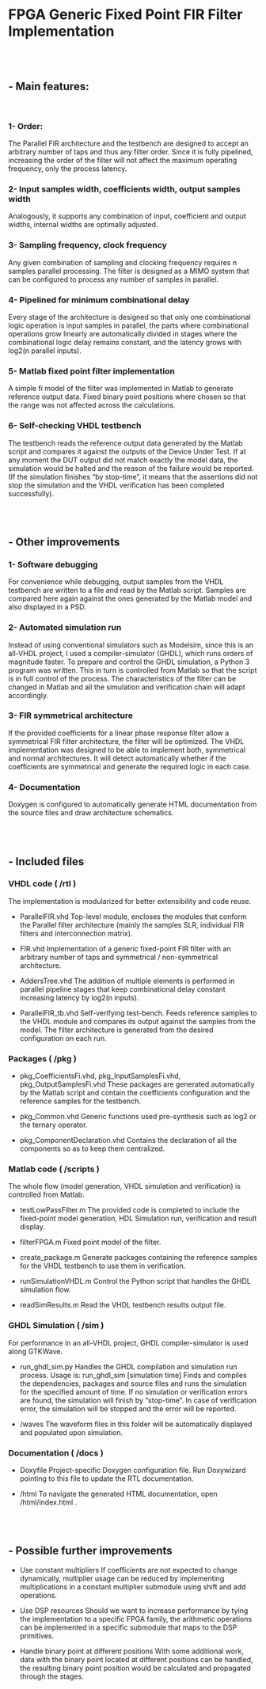 # FPGA Generic Fixed Point FIR Filter Implementation
<br><br>

## - Main features:
<br>

### 1- Order:
The Parallel FIR architecture and the testbench are designed to accept an arbitrary number of taps and thus any filter order. Since it is fully pipelined, increasing the order of the filter will not affect the maximum operating frequency, only the process latency.


### 2- Input samples width, coefficients width, output samples width

Analogously, it supports any combination of input, coefficient and output widths, internal widths are optimally adjusted.


### 3- Sampling frequency, clock frequency

Any given combination of sampling and clocking frequency requires n samples parallel processing. The filter is designed as a MIMO system that can be configured to process any number of samples in parallel.


### 4- Pipelined for minimum combinational delay

Every stage of the architecture is designed so that only one combinational logic operation is input samples in parallel, the parts where combinational operations grow linearly are automatically divided in stages where the combinational logic delay remains constant, and the latency grows with log2(n parallel inputs).


### 5- Matlab fixed point filter implementation

A simple fi model of the filter was implemented in Matlab to generate reference output data. Fixed binary point positions where chosen so that the range was not affected across the calculations.


### 6- Self-checking VHDL testbench

The testbench reads the reference output data generated by the Matlab script and compares it against the outputs of the Device Under Test. If at any moment the DUT output did not match exactly the model data, the simulation would be halted and the reason of the failure would be reported. (If the simulation finishes “by stop-time”, it means that the assertions did not stop the simulation and the VHDL verification has been completed successfully).



<br><br>

## - Other improvements

### 1- Software debugging

For convenience while debugging, output samples from the VHDL testbench are written to a file and read by the Matlab script. Samples are compared here again against the ones generated by the Matlab model and also displayed in a PSD.


### 2- Automated simulation run

Instead of using conventional simulators such as Modelsim, since this is an all-VHDL project, I used a compiler-simulator (GHDL), which runs orders of magnitude faster. To prepare and control the GHDL simulation, a Python 3 program was written. This in turn is controlled from Matlab so that the script is in full control of the process. The characteristics of the filter can be changed in Matlab and all the simulation and verification chain will adapt accordingly.


### 3- FIR symmetrical architecture

If the provided coefficients for a linear phase response filter allow a symmetrical FIR filter architecture, the filter will be optimized. The VHDL implementation was designed to be able to implement both, symmetrical and normal architectures. It will detect automatically whether if the coefficients are symmetrical and generate the required logic in each case.


### 4- Documentation

Doxygen is configured to automatically generate HTML documentation from the source files and draw architecture schematics.



<br><br>

## - Included files

### VHDL code ( /rtl )

The implementation is modularized for better extensibility and code reuse.

- ParallelFIR.vhd
Top-level module, encloses the modules that conform the Parallel filter architecture (mainly the samples SLR, individual FIR filters and interconnection matrix).

- FIR.vhd
Implementation of a generic fixed-point FIR filter with an arbitrary number of taps and symmetrical / non-symmetrical architecture.

- AddersTree.vhd
The addition of multiple elements is performed in parallel pipeline stages that keep combinational delay constant increasing latency by log2(n inputs).

- ParallelFIR_tb.vhd
Self-verifying test-bench. Feeds reference samples to the VHDL module and compares its output against the samples from the model. The filter architecture is generated from the desired configuration on each run.


### Packages ( /pkg )

- pkg_CoefficientsFi.vhd, pkg_InputSamplesFi.vhd, pkg_OutputSamplesFi.vhd
These packages are generated automatically by the Matlab script and contain the coefficients configuration and the reference samples for the testbench.

- pkg_Common.vhd
Generic functions used pre-synthesis such as log2 or the ternary operator.

- pkg_ComponentDeclaration.vhd
Contains the declaration of all the components so as to keep them centralized.



### Matlab code ( /scripts )

The whole flow (model generation, VHDL simulation and verification) is controlled from Matlab.

- testLowPassFilter.m
The provided code is completed to include the fixed-point model generation, HDL Simulation run, verification and result display.

- filterFPGA.m
Fixed point model of the filter.

- create_package.m
Generate packages containing the reference samples for the VHDL testbench to use them in verification.

- runSimulationVHDL.m
Control the Python script that handles the GHDL simulation flow.

- readSimResults.m
Read the VHDL testbench results output file.



### GHDL Simulation ( /sim )

For performance in an all-VHDL project, GHDL compiler-simulator is used along GTKWave.

- run_ghdl_sim.py
Handles the GHDL compilation and simulation run process. Usage is: run_ghdl_sim [simulation time] Finds and compiles the dependencies, packages and source files and runs the simulation for the specified amount of time. If no simulation or verification errors are found, the simulation will finish by “stop-time”. In case of verification error, the simulation will be stopped and the error will be reported.

- /waves
The waveform files in this folder will be automatically displayed and populated upon simulation.



### Documentation ( /docs )

- Doxyfile
Project-specific Doxygen configuration file. Run Doxywizard pointing to this file to update the RTL documentation.

- /html
To navigate the generated HTML documentation, open /html/index.html .



<br><br>

## - Possible further improvements

- Use constant multipliers
If coefficients are not expected to change dynamically, multiplier usage can be reduced by implementing multiplications in a constant multiplier submodule using shift and add operations.

- Use DSP resources
Should we want to increase performance by tying the implementation to a specific FPGA family, the arithmetic operations can be implemented in a specific submodule that maps to the DSP primitives.

- Handle binary point at different positions
With some additional work, data with the binary point located at different positions can be handled, the resulting binary point position would be calculated and propagated through the stages.
